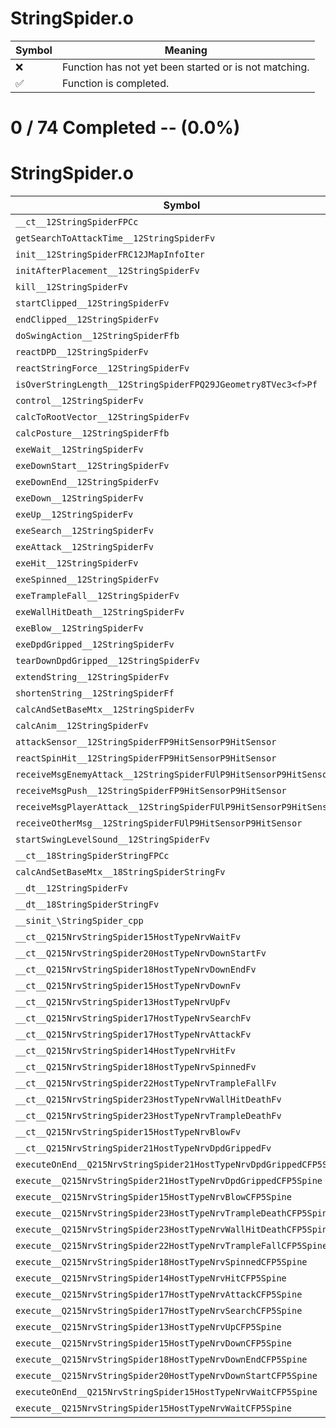 # StringSpider.o
| Symbol | Meaning 
| ------------- | ------------- 
| :x: | Function has not yet been started or is not matching. 
| :white_check_mark: | Function is completed. 


# 0 / 74 Completed -- (0.0%)
# StringSpider.o
| Symbol | Decompiled? |
| ------------- | ------------- |
| `__ct__12StringSpiderFPCc` | :x: |
| `getSearchToAttackTime__12StringSpiderFv` | :x: |
| `init__12StringSpiderFRC12JMapInfoIter` | :x: |
| `initAfterPlacement__12StringSpiderFv` | :x: |
| `kill__12StringSpiderFv` | :x: |
| `startClipped__12StringSpiderFv` | :x: |
| `endClipped__12StringSpiderFv` | :x: |
| `doSwingAction__12StringSpiderFfb` | :x: |
| `reactDPD__12StringSpiderFv` | :x: |
| `reactStringForce__12StringSpiderFv` | :x: |
| `isOverStringLength__12StringSpiderFPQ29JGeometry8TVec3<f>Pf` | :x: |
| `control__12StringSpiderFv` | :x: |
| `calcToRootVector__12StringSpiderFv` | :x: |
| `calcPosture__12StringSpiderFfb` | :x: |
| `exeWait__12StringSpiderFv` | :x: |
| `exeDownStart__12StringSpiderFv` | :x: |
| `exeDownEnd__12StringSpiderFv` | :x: |
| `exeDown__12StringSpiderFv` | :x: |
| `exeUp__12StringSpiderFv` | :x: |
| `exeSearch__12StringSpiderFv` | :x: |
| `exeAttack__12StringSpiderFv` | :x: |
| `exeHit__12StringSpiderFv` | :x: |
| `exeSpinned__12StringSpiderFv` | :x: |
| `exeTrampleFall__12StringSpiderFv` | :x: |
| `exeWallHitDeath__12StringSpiderFv` | :x: |
| `exeBlow__12StringSpiderFv` | :x: |
| `exeDpdGripped__12StringSpiderFv` | :x: |
| `tearDownDpdGripped__12StringSpiderFv` | :x: |
| `extendString__12StringSpiderFv` | :x: |
| `shortenString__12StringSpiderFf` | :x: |
| `calcAndSetBaseMtx__12StringSpiderFv` | :x: |
| `calcAnim__12StringSpiderFv` | :x: |
| `attackSensor__12StringSpiderFP9HitSensorP9HitSensor` | :x: |
| `reactSpinHit__12StringSpiderFP9HitSensorP9HitSensor` | :x: |
| `receiveMsgEnemyAttack__12StringSpiderFUlP9HitSensorP9HitSensor` | :x: |
| `receiveMsgPush__12StringSpiderFP9HitSensorP9HitSensor` | :x: |
| `receiveMsgPlayerAttack__12StringSpiderFUlP9HitSensorP9HitSensor` | :x: |
| `receiveOtherMsg__12StringSpiderFUlP9HitSensorP9HitSensor` | :x: |
| `startSwingLevelSound__12StringSpiderFv` | :x: |
| `__ct__18StringSpiderStringFPCc` | :x: |
| `calcAndSetBaseMtx__18StringSpiderStringFv` | :x: |
| `__dt__12StringSpiderFv` | :x: |
| `__dt__18StringSpiderStringFv` | :x: |
| `__sinit_\StringSpider_cpp` | :x: |
| `__ct__Q215NrvStringSpider15HostTypeNrvWaitFv` | :x: |
| `__ct__Q215NrvStringSpider20HostTypeNrvDownStartFv` | :x: |
| `__ct__Q215NrvStringSpider18HostTypeNrvDownEndFv` | :x: |
| `__ct__Q215NrvStringSpider15HostTypeNrvDownFv` | :x: |
| `__ct__Q215NrvStringSpider13HostTypeNrvUpFv` | :x: |
| `__ct__Q215NrvStringSpider17HostTypeNrvSearchFv` | :x: |
| `__ct__Q215NrvStringSpider17HostTypeNrvAttackFv` | :x: |
| `__ct__Q215NrvStringSpider14HostTypeNrvHitFv` | :x: |
| `__ct__Q215NrvStringSpider18HostTypeNrvSpinnedFv` | :x: |
| `__ct__Q215NrvStringSpider22HostTypeNrvTrampleFallFv` | :x: |
| `__ct__Q215NrvStringSpider23HostTypeNrvWallHitDeathFv` | :x: |
| `__ct__Q215NrvStringSpider23HostTypeNrvTrampleDeathFv` | :x: |
| `__ct__Q215NrvStringSpider15HostTypeNrvBlowFv` | :x: |
| `__ct__Q215NrvStringSpider21HostTypeNrvDpdGrippedFv` | :x: |
| `executeOnEnd__Q215NrvStringSpider21HostTypeNrvDpdGrippedCFP5Spine` | :x: |
| `execute__Q215NrvStringSpider21HostTypeNrvDpdGrippedCFP5Spine` | :x: |
| `execute__Q215NrvStringSpider15HostTypeNrvBlowCFP5Spine` | :x: |
| `execute__Q215NrvStringSpider23HostTypeNrvTrampleDeathCFP5Spine` | :x: |
| `execute__Q215NrvStringSpider23HostTypeNrvWallHitDeathCFP5Spine` | :x: |
| `execute__Q215NrvStringSpider22HostTypeNrvTrampleFallCFP5Spine` | :x: |
| `execute__Q215NrvStringSpider18HostTypeNrvSpinnedCFP5Spine` | :x: |
| `execute__Q215NrvStringSpider14HostTypeNrvHitCFP5Spine` | :x: |
| `execute__Q215NrvStringSpider17HostTypeNrvAttackCFP5Spine` | :x: |
| `execute__Q215NrvStringSpider17HostTypeNrvSearchCFP5Spine` | :x: |
| `execute__Q215NrvStringSpider13HostTypeNrvUpCFP5Spine` | :x: |
| `execute__Q215NrvStringSpider15HostTypeNrvDownCFP5Spine` | :x: |
| `execute__Q215NrvStringSpider18HostTypeNrvDownEndCFP5Spine` | :x: |
| `execute__Q215NrvStringSpider20HostTypeNrvDownStartCFP5Spine` | :x: |
| `executeOnEnd__Q215NrvStringSpider15HostTypeNrvWaitCFP5Spine` | :x: |
| `execute__Q215NrvStringSpider15HostTypeNrvWaitCFP5Spine` | :x: |
